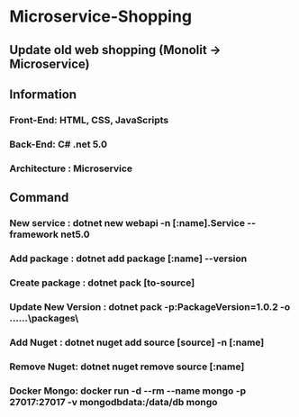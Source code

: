 # Microservice-Shopping
## Update old web shopping (Monolit -> Microservice)

## Information
### Front-End: HTML, CSS, JavaScripts
### Back-End: C# .net 5.0
### Architecture : Microservice

## Command
### New service : dotnet new webapi -n [:name].Service --framework net5.0
### Add package : dotnet add package [:name] --version 
### Create package : dotnet pack [to-source]
### Update New Version : dotnet pack -p:PackageVersion=1.0.2 -o ..\..\..\packages\
### Add Nuget : dotnet nuget add source [source] -n [:name]
### Remove Nuget: dotnet nuget remove source [:name]
### Docker Mongo: docker run -d --rm --name mongo -p 27017:27017 -v mongodbdata:/data/db mongo
